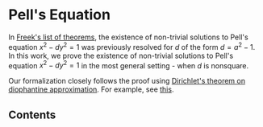 # Pell's Equation
In [Freek's list of theorems](https://www.cs.ru.nl/~freek/100/), the existence of non-trivial solutions to Pell's equation $x^2-dy^2=1$ was previously resolved for $d$ of the form $d = a^2-1$.
In this work, we prove the existence of non-trivial solutions to Pell's equation $x^2-dy^2=1$ in the most general setting - when $d$ is nonsquare.

Our formalization closely follows the proof using [Dirichlet's theorem on diophantine approximation](https://en.wikipedia.org/wiki/Dirichlet%27s_approximation_theorem). For example, see [this](https://imomath.com/index.cgi?page=ntPellsEquationSolutions).

## Contents
